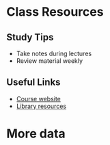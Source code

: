 # Class Resources

## Study Tips
- Take notes during lectures
- Review material weekly

## Useful Links
- [Course website](https://github.com/seneca-cep146/cep146/blob/main/labs/lab-06.md)
- [Library resources](https://library.senecapolytechnic.ca/)

# More data
